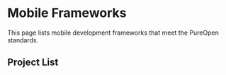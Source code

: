 # Mobile Frameworks

This page lists mobile development frameworks that meet the PureOpen standards.

## Project List

<!-- Projects will be added here after review -->